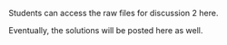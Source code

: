 Students can access the raw files for discussion 2 here.

Eventually, the solutions will be posted here as well.

